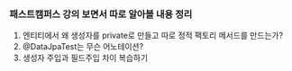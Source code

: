 ### **패스트캠퍼스 강의 보면서 따로 알아볼 내용 정리**

1. 엔티티에서 왜 생성자를 private로 만들고 따로 정적 팩토리 메서드를 만드는가?
2. @DataJpaTest는 무슨 어노테이션?
3. 생성자 주입과 필드주입 차이 복습하기

